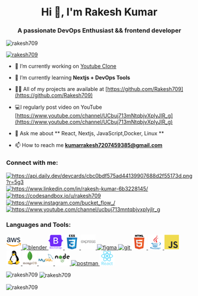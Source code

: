 <h1 align="center">Hi 👋, I'm Rakesh Kumar</h1>
<h3 align="center">A passionate DevOps Enthusiast && frontend developer</h3>

<p align="left"> <img src="https://komarev.com/ghpvc/?username=rakesh709&label=Profile%20views&color=0e75b6&style=flat" alt="rakesh709" /> </p>

<p align="left"> <a href="https://github.com/ryo-ma/github-profile-trophy"><img src="https://github-profile-trophy.vercel.app/?username=rakesh709" alt="rakesh709" /></a> </p>

- 🔭 I’m currently working on [Youtube Clone](https://github.com/Rakesh709/youtube_clone)

- 🌱 I’m currently learning **Nextjs + DevOps Tools**

- 👨‍💻 All of my projects are available at [https://github.com/Rakesh709](https://github.com/Rakesh709)

- 💻I regularly post video on YouTube [https://www.youtube.com/channel/UCbuj713mNtqbjvXplyJlR_g](https://www.youtube.com/channel/UCbuj713mNtqbjvXplyJlR_g)

- 💬 Ask me about ** React, Nextjs, JavaScript,Docker, Linux **

- 📫 How to reach me **kumarrakesh7207459385@gmail.com**

<h3 align="left">Connect with me:</h3>
<p align="left">
<a href="https://dev.to/https://api.daily.dev/devcards/cbc0bdf575ad44139907688d2f55173d.png?r=5g3" target="blank"><img align="center" src="https://raw.githubusercontent.com/rahuldkjain/github-profile-readme-generator/master/src/images/icons/Social/devto.svg" alt="https://api.daily.dev/devcards/cbc0bdf575ad44139907688d2f55173d.png?r=5g3" height="30" width="40" /></a>
<a href="https://linkedin.com/in/https://www.linkedin.com/in/rakesh-kumar-6b3228145/" target="blank"><img align="center" src="https://raw.githubusercontent.com/rahuldkjain/github-profile-readme-generator/master/src/images/icons/Social/linked-in-alt.svg" alt="https://www.linkedin.com/in/rakesh-kumar-6b3228145/" height="30" width="40" /></a>
<a href="https://codesandbox.com/https://codesandbox.io/u/rakesh709" target="blank"><img align="center" src="https://raw.githubusercontent.com/rahuldkjain/github-profile-readme-generator/master/src/images/icons/Social/codesandbox.svg" alt="https://codesandbox.io/u/rakesh709" height="30" width="40" /></a>
<a href="https://instagram.com/https://www.instagram.com/bucket_flow_/" target="blank"><img align="center" src="https://raw.githubusercontent.com/rahuldkjain/github-profile-readme-generator/master/src/images/icons/Social/instagram.svg" alt="https://www.instagram.com/bucket_flow_/" height="30" width="40" /></a>
<a href="https://www.youtube.com/c/https://www.youtube.com/channel/ucbuj713mntqbjvxplyjlr_g" target="blank"><img align="center" src="https://raw.githubusercontent.com/rahuldkjain/github-profile-readme-generator/master/src/images/icons/Social/youtube.svg" alt="https://www.youtube.com/channel/ucbuj713mntqbjvxplyjlr_g" height="30" width="40" /></a>
</p>

<h3 align="left">Languages and Tools:</h3>
<p align="left"> <a href="https://aws.amazon.com" target="_blank" rel="noreferrer"> <img src="https://raw.githubusercontent.com/devicons/devicon/master/icons/amazonwebservices/amazonwebservices-original-wordmark.svg" alt="aws" width="40" height="40"/> </a> <a href="https://www.blender.org/" target="_blank" rel="noreferrer"> <img src="https://download.blender.org/branding/community/blender_community_badge_white.svg" alt="blender" width="40" height="40"/> </a> <a href="https://getbootstrap.com" target="_blank" rel="noreferrer"> <img src="https://raw.githubusercontent.com/devicons/devicon/master/icons/bootstrap/bootstrap-plain-wordmark.svg" alt="bootstrap" width="40" height="40"/> </a> <a href="https://www.w3schools.com/css/" target="_blank" rel="noreferrer"> <img src="https://raw.githubusercontent.com/devicons/devicon/master/icons/css3/css3-original-wordmark.svg" alt="css3" width="40" height="40"/> </a> <a href="https://expressjs.com" target="_blank" rel="noreferrer"> <img src="https://raw.githubusercontent.com/devicons/devicon/master/icons/express/express-original-wordmark.svg" alt="express" width="40" height="40"/> </a> <a href="https://www.figma.com/" target="_blank" rel="noreferrer"> <img src="https://www.vectorlogo.zone/logos/figma/figma-icon.svg" alt="figma" width="40" height="40"/> </a> <a href="https://git-scm.com/" target="_blank" rel="noreferrer"> <img src="https://www.vectorlogo.zone/logos/git-scm/git-scm-icon.svg" alt="git" width="40" height="40"/> </a> <a href="https://www.w3.org/html/" target="_blank" rel="noreferrer"> <img src="https://raw.githubusercontent.com/devicons/devicon/master/icons/html5/html5-original-wordmark.svg" alt="html5" width="40" height="40"/> </a> <a href="https://www.java.com" target="_blank" rel="noreferrer"> <img src="https://raw.githubusercontent.com/devicons/devicon/master/icons/java/java-original.svg" alt="java" width="40" height="40"/> </a> <a href="https://developer.mozilla.org/en-US/docs/Web/JavaScript" target="_blank" rel="noreferrer"> <img src="https://raw.githubusercontent.com/devicons/devicon/master/icons/javascript/javascript-original.svg" alt="javascript" width="40" height="40"/> </a> <a href="https://www.linux.org/" target="_blank" rel="noreferrer"> <img src="https://raw.githubusercontent.com/devicons/devicon/master/icons/linux/linux-original.svg" alt="linux" width="40" height="40"/> </a> <a href="https://www.mongodb.com/" target="_blank" rel="noreferrer"> <img src="https://raw.githubusercontent.com/devicons/devicon/master/icons/mongodb/mongodb-original-wordmark.svg" alt="mongodb" width="40" height="40"/> </a> <a href="https://www.mysql.com/" target="_blank" rel="noreferrer"> <img src="https://raw.githubusercontent.com/devicons/devicon/master/icons/mysql/mysql-original-wordmark.svg" alt="mysql" width="40" height="40"/> </a> <a href="https://nodejs.org" target="_blank" rel="noreferrer"> <img src="https://raw.githubusercontent.com/devicons/devicon/master/icons/nodejs/nodejs-original-wordmark.svg" alt="nodejs" width="40" height="40"/> </a> <a href="https://postman.com" target="_blank" rel="noreferrer"> <img src="https://www.vectorlogo.zone/logos/getpostman/getpostman-icon.svg" alt="postman" width="40" height="40"/> </a> <a href="https://reactjs.org/" target="_blank" rel="noreferrer"> <img src="https://raw.githubusercontent.com/devicons/devicon/master/icons/react/react-original-wordmark.svg" alt="react" width="40" height="40"/> </a> </p>

<p><img align="left" src="https://github-readme-stats.vercel.app/api/top-langs?username=rakesh709&show_icons=true&locale=en&layout=compact" alt="rakesh709" /></p>

<p>&nbsp;<img align="center" src="https://github-readme-stats.vercel.app/api?username=rakesh709&show_icons=true&locale=en" alt="rakesh709" /></p>

<p><img align="center" src="https://github-readme-streak-stats.herokuapp.com/?user=rakesh709&" alt="rakesh709" /></p>

